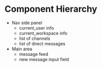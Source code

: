 # Component Hierarchy
* Nav side panel
  * current_user info
  * current_workspace info
  * list of channels
  * list of direct messages
* Main area
  * message feed
  * new message input field

